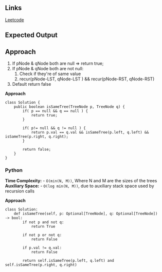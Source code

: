 ## Links
[Leetcode](https://leetcode.com/problems/same-tree/description/)

## Expected Output

## Approach
1. If pNode & qNode both are null => return true;
2. If pNode & qNode both are not null:
   1. Check if they're of same value
   2. recur(pNode-LST, qNode-LST ) && recur(pNode-RST, qNode-RST)
3. Default return false

**Approach**
```
class Solution {
    public boolean isSameTree(TreeNode p, TreeNode q) {
        if( p == null && q == null ) {
            return true;
        }

        if( p!= null && q != null ) {
            return p.val == q.val && isSameTree(p.left, q.left) && isSameTree(p.right, q.right);
        }

        return false;
    }
}
```

### Python

**Time Complexity:** 
    - `O(min(N, M))`, Where N and M are the sizes of the trees
**Auxiliary Space:** 
    - `O(log min(N, M))`, due to auxiliary stack space used by recursion calls

**Approach**
```
class Solution:
    def isSameTree(self, p: Optional[TreeNode], q: Optional[TreeNode]) -> bool:
        if not p and not q:
            return True
        
        if not p or not q:
            return False
        
        if p.val != q.val:
            return False
        
        return self.isSameTree(p.left, q.left) and self.isSameTree(p.right, q.right)
```